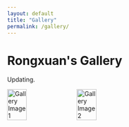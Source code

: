 ```yaml
---
layout: default
title: "Gallery"
permalink: /gallery/
---
```


# Rongxuan's Gallery

<p>Updating.</p>

<div style="display: flex; flex-wrap: wrap; gap: 10px;">
  <img src="/images/gallery1.jpg" style="width: 30%;" alt="Gallery Image 1">
  <img src="/images/gallery2.jpg" style="width: 30%;" alt="Gallery Image 2">
</div>
